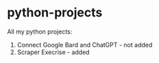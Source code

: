 # python-projects
All my python projects:
1. Connect Google Bard and ChatGPT - not added
2. Scraper Execrise - added
